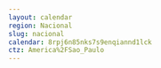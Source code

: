 ```yaml
---
layout: calendar
region: Nacional
slug: nacional
calendar: 8rpj6n85nks7s9enqiannd1lck
ctz: America%2FSao_Paulo
---
```

